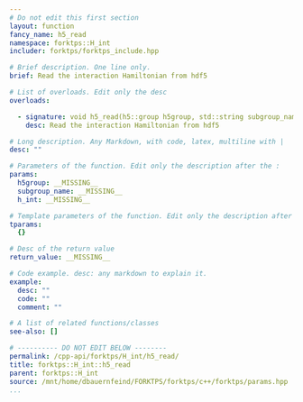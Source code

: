 ```yaml
---
# Do not edit this first section
layout: function
fancy_name: h5_read
namespace: forktps::H_int
includer: forktps/forktps_include.hpp

# Brief description. One line only.
brief: Read the interaction Hamiltonian from hdf5

# List of overloads. Edit only the desc
overloads:

  - signature: void h5_read(h5::group h5group, std::string subgroup_name, forktps::H_int &h_int)
    desc: Read the interaction Hamiltonian from hdf5

# Long description. Any Markdown, with code, latex, multiline with |
desc: ""

# Parameters of the function. Edit only the description after the :
params:
  h5group: __MISSING__
  subgroup_name: __MISSING__
  h_int: __MISSING__

# Template parameters of the function. Edit only the description after the :
tparams:
  {}

# Desc of the return value
return_value: __MISSING__

# Code example. desc: any markdown to explain it.
example:
  desc: ""
  code: ""
  comment: ""

# A list of related functions/classes
see-also: []

# ---------- DO NOT EDIT BELOW --------
permalink: /cpp-api/forktps/H_int/h5_read/
title: forktps::H_int::h5_read
parent: forktps::H_int
source: /mnt/home/dbauernfeind/FORKTPS/forktps/c++/forktps/params.hpp
...
```



